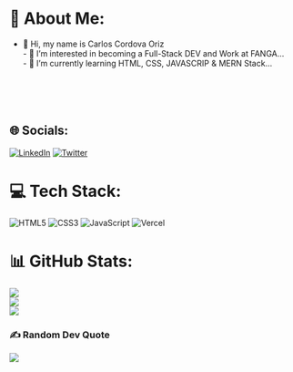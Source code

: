 # 💫 About Me:
- 👋 Hi, my name is Carlos Cordova Oriz<br>- 👀 I’m interested in  becoming a Full-Stack DEV and Work at FANGA...<br>- 🌱 I’m currently learning HTML, CSS, JAVASCRIP & MERN Stack​ ...<br><br><br><br><br>


## 🌐 Socials:
[![LinkedIn](https://img.shields.io/badge/LinkedIn-%230077B5.svg?logo=linkedin&logoColor=white)](https://linkedin.com/incarloscordovadev/) [![Twitter](https://img.shields.io/badge/Twitter-%231DA1F2.svg?logo=Twitter&logoColor=white)](https://twitter.com/Cordovacarlos10) 

# 💻 Tech Stack:
![HTML5](https://img.shields.io/badge/html5-%23E34F26.svg?style=plastic&logo=html5&logoColor=white) ![CSS3](https://img.shields.io/badge/css3-%231572B6.svg?style=plastic&logo=css3&logoColor=white) ![JavaScript](https://img.shields.io/badge/javascript-%23323330.svg?style=plastic&logo=javascript&logoColor=%23F7DF1E) ![Vercel](https://img.shields.io/badge/vercel-%23000000.svg?style=plastic&logo=vercel&logoColor=white)
# 📊 GitHub Stats:
![](https://github-readme-stats.vercel.app/api?username=cordovacarlos22&theme=radical&hide_border=false&include_all_commits=false&count_private=false)<br/>
![](https://github-readme-streak-stats.herokuapp.com/?user=cordovacarlos22&theme=radical&hide_border=false)<br/>
![](https://github-readme-stats.vercel.app/api/top-langs/?username=cordovacarlos22&theme=radical&hide_border=false&include_all_commits=false&count_private=false&layout=compact)

### ✍️ Random Dev Quote
![](https://quotes-github-readme.vercel.app/api?type=horizontal&theme=radical)

